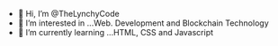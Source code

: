 - 👋 Hi, I’m @TheLynchyCode
- 👀 I’m interested in ...Web. Development and Blockchain Technology
- 🌱 I’m currently learning ...HTML, CSS and Javascript

<!---
TheLynchyCode/TheLynchyCode is a ✨ special ✨ repository because its `README.md` (this file) appears on your GitHub profile.
You can click the Preview link to take a look at your changes.
--->

